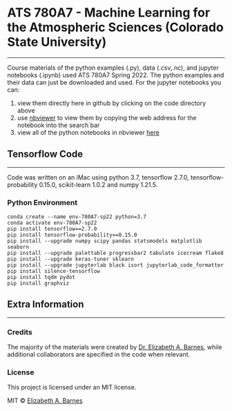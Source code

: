 # ATS 780A7 - Machine Learning for the Atmospheric Sciences (Colorado State University)
***
Course materials of the python examples (.py), data (.csv,.nc), and jupyter notebooks (.ipynb) used ATS 780A7 Spring 2022. The python examples and their data can just be downloaded and used. For the jupyter notebooks you can:

1. view them directly here in github by clicking on the code directory above
2. use [nbviewer](https://nbviewer.jupyter.org/) to view them by copying the web address for the notebook into the search bar
3. view all of the python notebooks in nbviewer [here](https://nbviewer.jupyter.org/github/eabarnes1010/course_ml_ats/tree/main/code/)

## Tensorflow Code
***
Code was written on an iMac using python 3.7, tensorflow 2.7.0, tensorflow-probability 0.15.0, scikit-learn 1.0.2 and numpy 1.21.5. 

### Python Environment
```
conda create --name env-780A7-sp22 python=3.7
conda activate env-780A7-sp22
pip install tensorflow==2.7.0
pip install tensorflow-probability==0.15.0
pip install --upgrade numpy scipy pandas statsmodels matplotlib seaborn 
pip install --upgrade palettable progressbar2 tabulate icecream flake8
pip install --upgrade keras-tuner sklearn
pip install --upgrade jupyterlab black isort jupyterlab_code_formatter
pip install silence-tensorflow
pip install tqdm pydot
pip install graphviz
```

## Extra Information
***

### Credits
The majority of the materials were created by [Dr. Elizabeth A. Barnes](https://barnes.atmos.colostate.edu), while additional collaborators are specified in the code when relevant.


### License
This project is licensed under an MIT license.

MIT © [Elizabeth A. Barnes](https://github.com/eabarnes1010)
